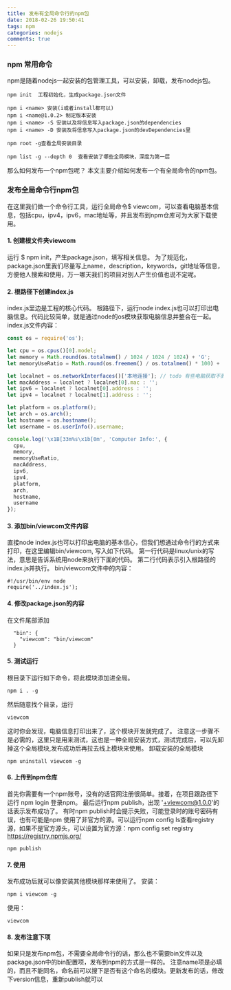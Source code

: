 ```yaml
---
title: 发布有全局命令行的npm包
date: 2018-02-26 19:50:41
tags: npm
categories: nodejs
comments: true
---
```


### npm 常用命令
npm是随着nodejs一起安装的包管理工具，可以安装，卸载，发布nodejs包。
```
npm init  工程初始化，生成package.json文件

npm i <name> 安装(i或者install都可以)
npm i <name@1.0.2> 制定版本安装
npm i <name> -S 安装以及将信息写入package.json的dependencies
npm i <name> -D 安装及将信息写入package.json的devDependencies里

npm root -g查看全局安装目录

npm list -g --depth 0  查看安装了哪些全局模块，深度为第一层

```
那么如何发布一个npm包呢？
本文主要介绍如何发布一个有全局命令的npm包。
<!-- more -->
### 发布全局命令行npm包
在这里我们做一个命令行工具，运行全局命令$ viewcom，可以查看电脑基本信息，包括cpu，ipv4，ipv6，mac地址等，并且发布到npm仓库可为大家下载使用。
#### 1. 创建根文件夹viewcom 
运行 $ npm init，产生package.json，填写相关信息。
为了规范化，package.json里我们尽量写上name，description，keywords，git地址等信息，方便他人搜索和使用，万一哪天我们的项目对别人产生价值也说不定呢。
#### 2. 根路径下创建index.js 
index.js里边是工程的核心代码。
根路径下，运行node index.js也可以打印出电脑信息。代码比较简单，就是通过node的os模块获取电脑信息并整合在一起。
index.js文件内容：
```js
const os = require('os');

let cpu = os.cpus()[0].model;
let memory = Math.round(os.totalmem() / 1024 / 1024 / 1024) + 'G';
let memoryUseRatio = Math.round(os.freemem() / os.totalmem() * 100) + '%';

let localnet = os.networkInterfaces()['本地连接']; // todo 有些电脑获取不到，待解决
let macAddress = localnet ? localnet[0].mac : '';
let ipv6 = localnet ? localnet[0].address : '';
let ipv4 = localnet ? localnet[1].address : '';

let platform = os.platform();
let arch = os.arch();
let hostname = os.hostname();
let username = os.userInfo().username;

console.log('\x1B[33m%s\x1b[0m', 'Computer Info:', {
  cpu,
  memory,
  memoryUseRatio,
  macAddress,
  ipv6,
  ipv4,
  platform,
  arch,
  hostname,
  username
});

```
#### 3. 添加bin/viewcom文件内容
直接node index.js也可以打印出电脑的基本信心，但我们想通过命令行的方式来打印，在这里编辑bin/viewcom, 写入如下代码。
第一行代码是linux/unix的写法，意思是告诉系统用node来执行下面的代码。
第二行代码表示引入根路径的index.js并执行。
bin/viewcom文件中的内容：
```
#!/usr/bin/env node
require('../index.js');

```
#### 4. 修改package.json的内容

在文件尾部添加
```
  "bin": {
    "viewcom": "bin/viewcom"
  }
```

#### 5. 测试运行
根目录下运行如下命令，将此模块添加进全局。
```
npm i . -g
```
然后随意找个目录，运行
```
viewcom
```
这时你会发现，电脑信息打印出来了，这个模块开发就完成了。
注意这一步骤不是必需的，这里只是用来测试，这也是一种全局安装方式，测试完成后，可以先卸掉这个全局模块,发布成功后再拉去线上模块来使用。
卸载安装的全局模块
```
npm uninstall viewcom -g
```

#### 6. 上传到npm仓库
首先你需要有一个npm账号，没有的话官网注册很简单。接着，在项目跟路径下运行 npm login 登录npm。
最后运行npm publish，出现 '+viewcom@1.0.0'的话表示发布成功了。
有时npm publish时会提示失败，可能登录时的账号密码有误，也有可能是npm 使用了非官方的源。可以运行npm config ls查看registry源，如果不是官方源头，可以设置为官方源：npm config set registry https://registry.npmjs.org/
```
npm publish
```

#### 7. 使用
发布成功后就可以像安装其他模块那样来使用了。
安装：
```
npm i viewcom -g
```
使用：
```
viewcom
```

#### 8. 发布注意下项
如果只是发布npm包，不需要全局命令行的话，那么也不需要bin文件以及package.json中的bin配置项，发布到npm的方式是一样的。
注意name项是必填的，而且不能同名，命名前可以搜下是否有这个命名的模块。更新发布的话，修改下version信息，重新publish就可以